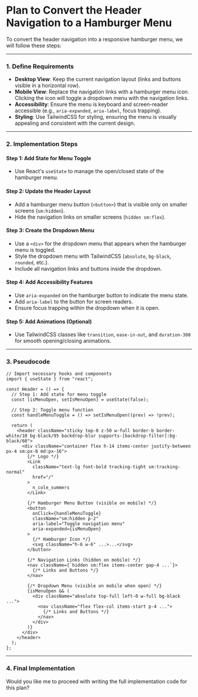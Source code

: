 # Plan to Convert the Header Navigation to a Hamburger Menu

To convert the header navigation into a responsive hamburger menu, we will follow these steps:

---

### **1. Define Requirements**
- **Desktop View**: Keep the current navigation layout (links and buttons visible in a horizontal row).
- **Mobile View**: Replace the navigation links with a hamburger menu icon. Clicking the icon will toggle a dropdown menu with the navigation links.
- **Accessibility**: Ensure the menu is keyboard and screen-reader accessible (e.g., `aria-expanded`, `aria-label`, focus trapping).
- **Styling**: Use TailwindCSS for styling, ensuring the menu is visually appealing and consistent with the current design.

---

### **2. Implementation Steps**

#### **Step 1: Add State for Menu Toggle**
- Use React's `useState` to manage the open/closed state of the hamburger menu.

#### **Step 2: Update the Header Layout**
- Add a hamburger menu button (`<button>`) that is visible only on smaller screens (`sm:hidden`).
- Hide the navigation links on smaller screens (`hidden sm:flex`).

#### **Step 3: Create the Dropdown Menu**
- Use a `<div>` for the dropdown menu that appears when the hamburger menu is toggled.
- Style the dropdown menu with TailwindCSS (`absolute`, `bg-black`, `rounded`, etc.).
- Include all navigation links and buttons inside the dropdown.

#### **Step 4: Add Accessibility Features**
- Use `aria-expanded` on the hamburger button to indicate the menu state.
- Add `aria-label` to the button for screen readers.
- Ensure focus trapping within the dropdown when it is open.

#### **Step 5: Add Animations (Optional)**
- Use TailwindCSS classes like `transition`, `ease-in-out`, and `duration-300` for smooth opening/closing animations.

---

### **3. Pseudocode**

```tsx
// Import necessary hooks and components
import { useState } from "react";

const Header = () => {
  // Step 1: Add state for menu toggle
  const [isMenuOpen, setIsMenuOpen] = useState(false);

  // Step 2: Toggle menu function
  const handleMenuToggle = () => setIsMenuOpen((prev) => !prev);

  return (
    <header className="sticky top-0 z-50 w-full border-b border-white/10 bg-black/95 backdrop-blur supports-[backdrop-filter]:bg-black/60">
      <div className="container flex h-14 items-center justify-between px-4 sm:px-8 md:px-16">
        {/* Logo */}
        <Link
          className="text-lg font-bold tracking-tight sm:tracking-normal"
          href="/"
        >
          n_cole_summers
        </Link>

        {/* Hamburger Menu Button (visible on mobile) */}
        <button
          onClick={handleMenuToggle}
          className="sm:hidden p-2"
          aria-label="Toggle navigation menu"
          aria-expanded={isMenuOpen}
        >
          {/* Hamburger Icon */}
          <svg className="h-6 w-6" ...>...</svg>
        </button>

        {/* Navigation Links (hidden on mobile) */}
        <nav className={`hidden sm:flex items-center gap-4 ...`}>
          {/* Links and Buttons */}
        </nav>

        {/* Dropdown Menu (visible on mobile when open) */}
        {isMenuOpen && (
          <div className="absolute top-full left-0 w-full bg-black ...">
            <nav className="flex flex-col items-start p-4 ...">
              {/* Links and Buttons */}
            </nav>
          </div>
        )}
      </div>
    </header>
  );
};
```

---

### **4. Final Implementation**
Would you like me to proceed with writing the full implementation code for this plan?
